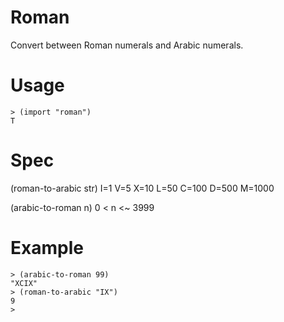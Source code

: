 # Roman
Convert between Roman numerals and Arabic numerals.

# Usage

```
> (import "roman")
T
```

# Spec

(roman-to-arabic str) I=1 V=5 X=10 L=50 C=100 D=500 M=1000

(arabic-to-roman n)  0 < n <~ 3999 

# Example

```
> (arabic-to-roman 99)
"XCIX"
> (roman-to-arabic "IX")
9
> 
```
